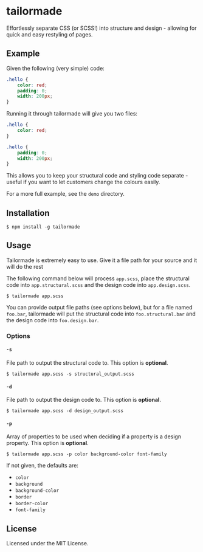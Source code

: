 # tailormade

Effortlessly separate CSS (or SCSS!) into structure and design - allowing for quick and easy restyling of pages.

## Example

Given the following (very simple) code:

```scss
.hello {
    color: red;
    padding: 0;
    width: 200px;
}
```

Running it through tailormade will give you two files:

```scss
.hello {
    color: red;
}
```

```scss
.hello {
    padding: 0;
    width: 200px;
}
```

This allows you to keep your structural code and styling code separate - useful if you want to let customers change the colours easily.

For a more full example, see the `demo` directory.

## Installation

    $ npm install -g tailormade

## Usage

Tailormade is extremely easy to use. Give it a file path for your source and it will do the rest

The following command below will process `app.scss`, place the structural code into `app.structural.scss` and the design code into `app.design.scss`.

    $ tailormade app.scss

You can provide output file paths (see options below), but for a file named `foo.bar`, tailormade will put the structural code into `foo.structural.bar` and the design code into `foo.design.bar`.

### Options

#### `-s`

File path to output the structural code to. This option is **optional**.

    $ tailormade app.scss -s structural_output.scss

#### `-d`

File path to output the design code to. This option is **optional**.

    $ tailormade app.scss -d design_output.scss

#### `-p`

Array of properties to be used when deciding if a property is a design property. This option is **optional**.

    $ tailormade app.scss -p color background-color font-family

If not given, the defaults are:

* `color`
* `background`
* `background-color`
* `border`
* `border-color`
* `font-family`

## License

Licensed under the MIT License.